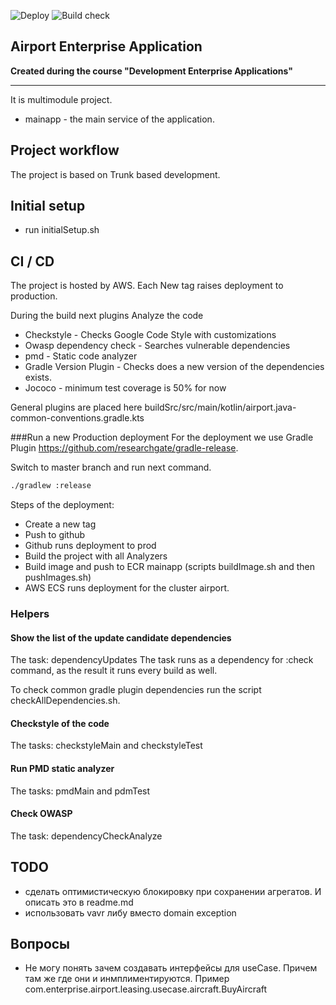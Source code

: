 ![Deploy](https://github.com/ogarose/enterprise-airport/actions/workflows/aws_production_deploy.yml/badge.svg)
![Build check](https://github.com/ogarose/enterprise-airport/actions/workflows/gradle_build.yml/badge.svg)


## Airport Enterprise Application
**Created during the course "Development Enterprise Applications"**

---
It is multimodule project. 

- mainapp - the main service of the application.

## Project workflow

The project is based on Trunk based development.  

## Initial setup
- run initialSetup.sh

## CI / CD

The project is hosted by AWS. Each New tag raises deployment to production.

During the build next plugins Analyze the code

- Checkstyle - Checks Google Code Style with customizations
- Owasp dependency check - Searches vulnerable dependencies
- pmd - Static code analyzer
- Gradle Version Plugin  - Checks does a new version of the dependencies exists.
- Jococo - minimum test coverage is 50% for now 

General plugins are placed here buildSrc/src/main/kotlin/airport.java-common-conventions.gradle.kts

###Run a new Production deployment
For the deployment we use Gradle Plugin https://github.com/researchgate/gradle-release. 

Switch to master branch and run next command.
```bash
./gradlew :release
```

Steps of the deployment:

- Create a new tag
- Push to github
- Github runs deployment to prod
- Build the project with all Analyzers 
- Build image and push to ECR mainapp  (scripts buildImage.sh and then pushImages.sh)
- AWS ECS runs deployment for the cluster airport. 

### Helpers 

#### Show the list of the update candidate dependencies
The task: dependencyUpdates
The task runs as a dependency for :check command, as the result it runs every build as well.

To check common gradle plugin dependencies run the script checkAllDependencies.sh.  

#### Checkstyle of the code
The tasks: checkstyleMain and checkstyleTest

#### Run PMD static analyzer
The tasks: pmdMain and pdmTest

#### Check OWASP
The task: dependencyCheckAnalyze

## TODO 
- сделать оптимистическую блокировку при сохранении агрегатов. И описать это в readme.md
- использовать vavr либу вместо domain exception


## Вопросы
- Не могу понять зачем создавать интерфейсы для useCase. Причем там же где они и инмплиментируются.
 Пример com.enterprise.airport.leasing.usecase.aircraft.BuyAircraft

